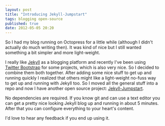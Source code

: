 ```yaml
---
layout: post
title: "Introducing Jekyll-Jumpstart"
tags: blogging open-source
published: true
date: 2012-05-05 20:20
---
```


So I had my blog running on Octopress for a little while (although I didn't actually do much writing then).
It was kind of nice but I still wanted something a bit simpler and more light-weight.   

I really like [Jekyll](http://jekyllrb.com) as a blogging platform and recently I've been using
[Twitter Bootstrap](http://twitter.github.com/bootstrap/) for some projects,
which is also very nice. So I decided to combine them both together. After adding some nice stuff to get up
and running quickly I realized that others might like a light-weight no-fuss way to get up and running with Jekyll too.
So I moved all the general stuff into a repo and now I have another open source project:
[Jekyll-Jumpstart](https://github.com/sym3tri/jekyll-jumpstart).   

No dependencies are required.
If you know git and can use a text editor you can get a pretty nice looking Jekyll blog up and
running in about 5 minutes. After that you can configure everything to your heart's content.   

I'd love to hear any feedback if you end up using it.
